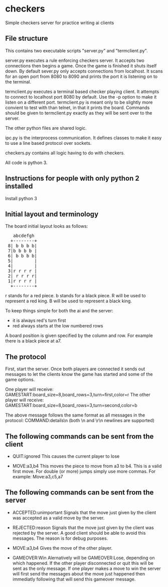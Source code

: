 checkers
========

Simple checkers server for practice writing ai clients

File structure
--------------
This contains two executable scripts "server.py" and "termclient.py".

server.py executes a rule enforcing checkers server. It accepts two connections then
begins a game. Once the game is finished it shuts itself down. By default sever.py only
accepts connections from localhost. It scans for an open port from 8080 to 8090 and prints
the port it is listening on to the terminal.

termclient.py executes a terminal based checker playing client. It attempts to connect to
localhost port 8080 by default. Use the -p option to make it listen on a different port.
termclient.py is meant only to be slightly more convient to test with than telnet, in that it
prints the board. Commands should be given to termclient.py exactly as they will be sent over
to the server.

The other python files are shared logic.

ipc.py is the interprocess communication. It defines classes to make it easy to use a line based
protocol over sockets.

checkers.py contains all logic having to do with checkers.

All code is python 3.

Instructions for people with only python 2 installed
----------------------------------------------------

Install python 3

Initial layout and terminology
------------------------------

The board initial layout looks as follows:

<pre>
   abcdefgh
  +--------+
 8| b b b b|
 7|b b b b |
 6| b b b b|
 5|        |
 4|        |
 3|r r r r |
 2| r r r r|
 1|r r r r |
  +--------+
</pre>

r stands for a red piece. b stands for a black piece.
R will be used to represent a red king. B will be used to represent a black king.

To keep things simple for both the ai and the server:
 * it is always red's turn first
 * red always starts at the low numbered rows

A board position is given specified by the column and row. For example there is a
black piece at a7.

The protocol
------------

First, start the server. Once both players are connected it sends out messages
to let the clients know the game has started and some of the game options.

One player will receive:
GAMESTART:board\_size=8,board\_rows=3,turn=first,color=r
The other player will receive:
GAMESTART:board\_size=8,board\_rows=3,turn=second,color=b

The above message follows the same format as all messages in the protocol:
COMMAND:details\n
(both \n and \r\n newlines are supported)

The following commands can be sent from the client
--------------------------------------------------

 * QUIT:ignored
This causes the current player to lose

 * MOVE:a3,b4
This moves the piece to move from a3 to b4. This is a valid first move.
For double (or more) jumps simply use more commas. For example:
Move:a3,c5,a7

The following commands can be sent from the server
--------------------------------------------------

 * ACCEPTED:unimportant
Signals that the move just given by the client was accepted as a valid
move by the server.

 * REJECTED:reason
Signals that the move just given by the client was rejected by the server.
A good client should be able to avoid this messages. The reason is for debug
purposes.

 * MOVE:a3,b4
Gives the move of the other player.

 * GAMEOVER:Win
Alernatively will be GAMEOVER:Lose, depending on which happened. If the other
player disconnected or quit this will be sent as the only message. If one player
makes a move to win the server will first send the messages about the move just
happened then immediatly following that will send this gameover message.


